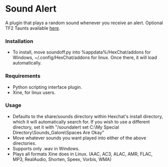 Sound Alert
=====
A plugin that plays a random sound whenever you receive an alert.
Optional TF2 Taunts available [here](http://github.com/captain-lightning/Sound-Alert). 

### Installation
- To install, move soundoff.py into %appdata%/HexChat/addons for Windows, ~/.config/HexChat/addons for linux. Once there, it will load automatically.

### Requirements
- Python scripting interface plugin.
- Xine, for linux users.

### Usage
- Defaults to the share/sounds directory within Hexchat's install directory, which it will automatically search for. If you wish to use a different directory, set it with "/soundalert set C:\My Special Directory\Sounds_Galore\Spaces Are Okay"
- Move whatever sounds you want played into either of the above directories.
- Supports only .wav in Windows.
- Plays all formats Xine does in Linux. (AAC, AC3, ALAC, AMR, FLAC, MP3, RealAudio, Shorten, Speex, Vorbis, WMA)